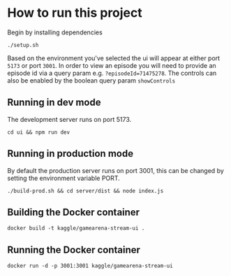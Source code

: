 # How to run this project
Begin by installing dependencies

```console
./setup.sh
```

Based on the environment you've selected the ui will appear at either port `5173` or port `3001`. In order to view an episode
you will need to provide an episode id via a query param e.g. `?episodeId=71475278`. The controls can also be enabled by the
boolean query param `showControls`

## Running in dev mode
The development server runs on port 5173.

```console
cd ui && npm run dev
```

## Running in production mode
By default the production server runs on port 3001, this can be changed by setting the environment variable PORT.

```console
./build-prod.sh && cd server/dist && node index.js
```

## Building the Docker container
```console
docker build -t kaggle/gamearena-stream-ui .
```

## Running the Docker container
```console
docker run -d -p 3001:3001 kaggle/gamearena-stream-ui
```
